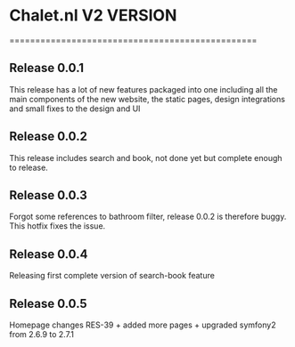# Chalet.nl V2 VERSION
================================================

## Release 0.0.1
This release has a lot of new features packaged into one including all
the main components of the new website, the static pages, design integrations
and small fixes to the design and UI

## Release 0.0.2
This release includes search and book, not done yet but complete enough
to release.

## Release 0.0.3
Forgot some references to bathroom filter, release 0.0.2 is therefore buggy.
This hotfix fixes the issue.

## Release 0.0.4
Releasing first complete version of search-book feature

## Release 0.0.5
Homepage changes RES-39 + added more pages + upgraded symfony2 from 2.6.9 to 2.7.1
